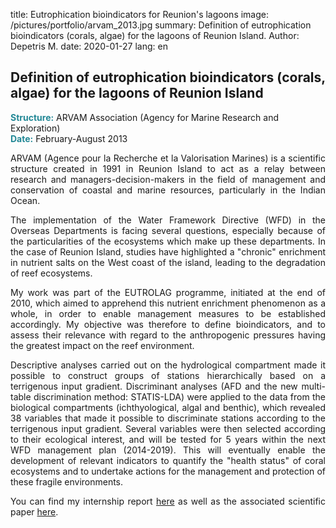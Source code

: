title: Eutrophication bioindicators for Reunion's lagoons
image: /pictures/portfolio/arvam_2013.jpg
summary: Definition of eutrophication bioindicators (corals, algae) for the lagoons of Reunion Island.
Author: Depetris M.
date: 2020-01-27
lang: en

## Definition of eutrophication bioindicators (corals, algae) for the lagoons of Reunion Island

<font color="#238896"><strong>Structure:</strong></font> ARVAM Association (Agency for Marine Research and Exploration)
<br><font color="#238896"><strong>Date:</strong></font> February-August 2013

<p style="text-align: justify">
ARVAM (Agence pour la Recherche et la Valorisation Marines) is a scientific structure created in 1991 in Reunion Island to act as a relay between research and managers-decision-makers in the field of management and conservation of coastal and marine resources, particularly in the Indian Ocean.
</p>

<p style="text-align: justify">
The implementation of the Water Framework Directive (WFD) in the Overseas Departments is facing several questions, especially because of the particularities of the ecosystems which make up these departments. In the case of Reunion Island, studies have highlighted a "chronic" enrichment in nutrient salts on the West coast of the island, leading to the degradation of reef ecosystems.
</p>

<p style="text-align: justify">
My work was part of the EUTROLAG programme, initiated at the end of 2010, which aimed to apprehend this nutrient enrichment phenomenon as a whole, in order to enable management measures to be established accordingly. My objective was therefore to define bioindicators, and to assess their relevance with regard to the anthropogenic pressures having the greatest impact on the reef environment.
</p>

<p style="text-align: justify">
Descriptive analyses carried out on the hydrological compartment made it possible to construct groups of stations hierarchically based on a terrigenous input gradient. Discriminant analyses (AFD and the new multi-table discrimination method: STATIS-LDA) were applied to the data from the biological compartments (ichthyological, algal and benthic), which revealed 38 variables that made it possible to discriminate stations according to the terrigenous input gradient. Several variables were then selected according to their ecological interest, and will be tested for 5 years within the next WFD management plan (2014-2019). This will eventually enable the development of relevant indicators to quantify the "health status" of coral ecosystems and to undertake actions for the management and protection of these fragile environments.
</p>

<p style="text-align: justify">
You can find my internship report <a href="/documents/pdfs/rapport_depetris_arvam_2013.pdf" target="_blank">here</a> as well as the associated scientific paper <a href="/documents/articles/zubia_and_al_2018.pdf" target="_blank">here</a>.
</p>